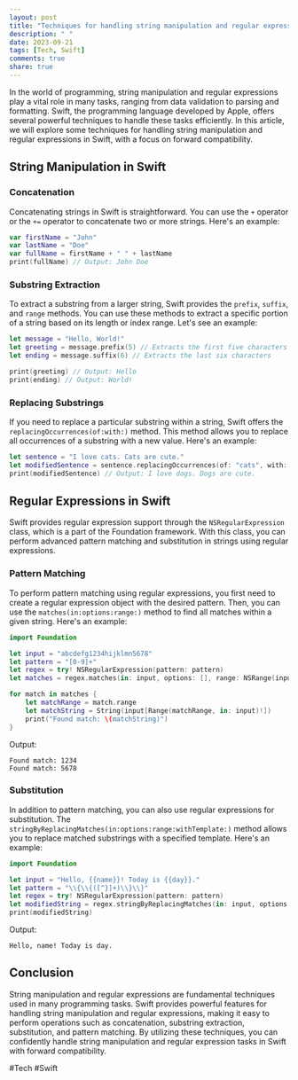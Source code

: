 ```yaml
---
layout: post
title: "Techniques for handling string manipulation and regular expressions in Swift for forward compatibility"
description: " "
date: 2023-09-21
tags: [Tech, Swift]
comments: true
share: true
---
```


In the world of programming, string manipulation and regular expressions play a vital role in many tasks, ranging from data validation to parsing and formatting. Swift, the programming language developed by Apple, offers several powerful techniques to handle these tasks efficiently. In this article, we will explore some techniques for handling string manipulation and regular expressions in Swift, with a focus on forward compatibility.

## String Manipulation in Swift

### Concatenation

Concatenating strings in Swift is straightforward. You can use the `+` operator or the `+=` operator to concatenate two or more strings. Here's an example:

```swift
var firstName = "John"
var lastName = "Doe"
var fullName = firstName + " " + lastName
print(fullName) // Output: John Doe
```

### Substring Extraction

To extract a substring from a larger string, Swift provides the `prefix`, `suffix`, and `range` methods. You can use these methods to extract a specific portion of a string based on its length or index range. Let's see an example:

```swift
let message = "Hello, World!"
let greeting = message.prefix(5) // Extracts the first five characters
let ending = message.suffix(6) // Extracts the last six characters

print(greeting) // Output: Hello
print(ending) // Output: World!
```

### Replacing Substrings

If you need to replace a particular substring within a string, Swift offers the `replacingOccurrences(of:with:)` method. This method allows you to replace all occurrences of a substring with a new value. Here's an example:

```swift
let sentence = "I love cats. Cats are cute."
let modifiedSentence = sentence.replacingOccurrences(of: "cats", with: "dogs")
print(modifiedSentence) // Output: I love dogs. Dogs are cute.
```

## Regular Expressions in Swift

Swift provides regular expression support through the `NSRegularExpression` class, which is a part of the Foundation framework. With this class, you can perform advanced pattern matching and substitution in strings using regular expressions.

### Pattern Matching

To perform pattern matching using regular expressions, you first need to create a regular expression object with the desired pattern. Then, you can use the `matches(in:options:range:)` method to find all matches within a given string. Here's an example:

```swift
import Foundation

let input = "abcdefg1234hijklmn5678"
let pattern = "[0-9]+"
let regex = try! NSRegularExpression(pattern: pattern)
let matches = regex.matches(in: input, options: [], range: NSRange(input.startIndex..., in: input))

for match in matches {
    let matchRange = match.range
    let matchString = String(input[Range(matchRange, in: input)!])
    print("Found match: \(matchString)")
}
```

Output:
```
Found match: 1234
Found match: 5678
```

### Substitution

In addition to pattern matching, you can also use regular expressions for substitution. The `stringByReplacingMatches(in:options:range:withTemplate:)` method allows you to replace matched substrings with a specified template. Here's an example:

```swift
import Foundation

let input = "Hello, {{name}}! Today is {{day}}."
let pattern = "\\{\\{([^}]+)\\}\\}"
let regex = try! NSRegularExpression(pattern: pattern)
let modifiedString = regex.stringByReplacingMatches(in: input, options: [], range: NSRange(input.startIndex..., in: input), withTemplate: "$1")
print(modifiedString)
```

Output:
```
Hello, name! Today is day.
```

## Conclusion

String manipulation and regular expressions are fundamental techniques used in many programming tasks. Swift provides powerful features for handling string manipulation and regular expressions, making it easy to perform operations such as concatenation, substring extraction, substitution, and pattern matching. By utilizing these techniques, you can confidently handle string manipulation and regular expression tasks in Swift with forward compatibility.

#Tech #Swift
